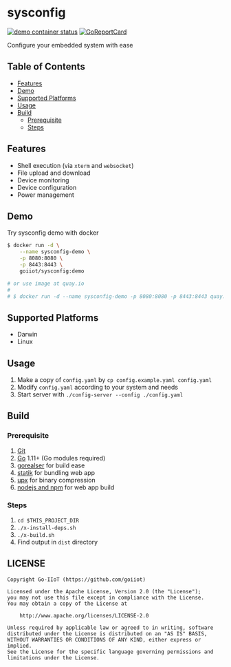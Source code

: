 # sysconfig

[![demo container status](https://quay.io/repository/goiiot/sysconfig/status)](https://quay.io/repository/goiiot/sysconfig) [![GoReportCard](https://goreportcard.com/badge/goiiot/sysconfig)](https://goreportcard.com/report/github.com/goiiot/sysconfig)

Configure your embedded system with ease

## Table of Contents

- [Features](#features)
- [Demo](#demo)
- [Supported Platforms](#supported-platforms)
- [Usage](#usage)
- [Build](#build)
    - [Prerequisite](#prerequisite)
    - [Steps](#steps)

## Features

- Shell execution (via `xterm` and `websocket`)
- File upload and download
- Device monitoring
- Device configuration
- Power management

## Demo

Try sysconfig demo with docker

```bash
$ docker run -d \
    --name sysconfig-demo \
    -p 8080:8080 \
    -p 8443:8443 \
    goiiot/sysconfig:demo

# or use image at quay.io
#
# $ docker run -d --name sysconfig-demo -p 8080:8080 -p 8443:8443 quay.io/goiiot/sysconfig:latest
```

## Supported Platforms

- Darwin
- Linux

## Usage

1. Make a copy of `config.yaml` by `cp config.example.yaml config.yaml`
2. Modify `config.yaml` according to your system and needs
3. Start server with `./config-server --config ./config.yaml`

## Build

### Prerequisite

1. [Git](https://git-scm.com/)
2. [Go](https://golang.org/) 1.11+ (Go modules required)
3. [gorealser](https://goreleaser.com) for build ease
4. [statik](https://github.com/rakyll/statik) for bundling web app
5. [upx](https://github.com/upx/upx) for binary compression
6. [nodejs and npm](https://nodejs.org) for web app build

### Steps

1. `cd $THIS_PROJECT_DIR`
2. `./x-install-deps.sh`
3. `./x-build.sh`
4. Find output in `dist` directory

## LICENSE

```text
Copyright Go-IIoT (https://github.com/goiiot)

Licensed under the Apache License, Version 2.0 (the "License");
you may not use this file except in compliance with the License.
You may obtain a copy of the License at

    http://www.apache.org/licenses/LICENSE-2.0

Unless required by applicable law or agreed to in writing, software
distributed under the License is distributed on an "AS IS" BASIS,
WITHOUT WARRANTIES OR CONDITIONS OF ANY KIND, either express or implied.
See the License for the specific language governing permissions and
limitations under the License.
```